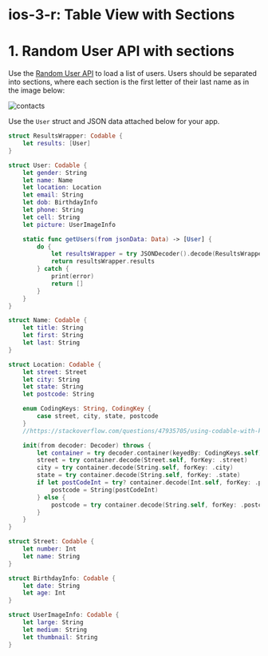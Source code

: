 # ios-3-r: Table View with Sections

# 1. Random User API with sections

Use the [Random User API](https://randomuser.me/api/?results=5000) to load a list of users.  Users should be separated into sections, where each section is the first letter of their last name as in the image below:

![contacts](https://docs-assets.developer.apple.com/published/722508d93c/1eb44f8d-1907-4949-9208-f2fb7f3ffd1b.png)


Use the `User` struct and JSON data attached below for your app.

```swift
struct ResultsWrapper: Codable {
    let results: [User]
}

struct User: Codable {
    let gender: String
    let name: Name
    let location: Location
    let email: String
    let dob: BirthdayInfo
    let phone: String
    let cell: String
    let picture: UserImageInfo

    static func getUsers(from jsonData: Data) -> [User] {
        do {
            let resultsWrapper = try JSONDecoder().decode(ResultsWrapper.self, from: jsonData)
            return resultsWrapper.results
        } catch {
            print(error)
            return []
        }
    }
}

struct Name: Codable {
    let title: String
    let first: String
    let last: String
}

struct Location: Codable {
    let street: Street
    let city: String
    let state: String
    let postcode: String

    enum CodingKeys: String, CodingKey {
        case street, city, state, postcode
    }
    //https://stackoverflow.com/questions/47935705/using-codable-with-key-that-is-sometimes-an-int-and-other-times-a-string

    init(from decoder: Decoder) throws {
        let container = try decoder.container(keyedBy: CodingKeys.self)
        street = try container.decode(Street.self, forKey: .street)
        city = try container.decode(String.self, forKey: .city)
        state = try container.decode(String.self, forKey: .state)
        if let postCodeInt = try? container.decode(Int.self, forKey: .postcode) {
            postcode = String(postCodeInt)
        } else {
            postcode = try container.decode(String.self, forKey: .postcode)
        }
    }
}

struct Street: Codable {
    let number: Int
    let name: String
}

struct BirthdayInfo: Codable {
    let date: String
    let age: Int
}

struct UserImageInfo: Codable {
    let large: String
    let medium: String
    let thumbnail: String
}
```
